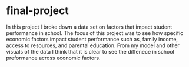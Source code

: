 # final-project
In this project I broke down a data set on factors that impact student performance in school. The focus of this project was to see how specific economic factors impact student performance such as, family income, access to resources, and parental education. From my model and other visuals of the data I think that it is clear to see the diffenece in school preformance across economic factors. 
